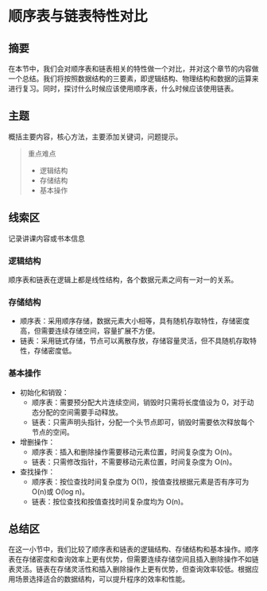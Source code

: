 # 顺序表与链表特性对比

## 摘要

在本节中，我们会对顺序表和链表相关的特性做一个对比，并对这个章节的内容做一个总结。我们将按照数据结构的三要素，即逻辑结构、物理结构和数据的运算来进行复习。同时，探讨什么时候应该使用顺序表，什么时候应该使用链表。

## 主题

概括主要内容，核心方法，主要添加关键词，问题提示。

> 重点难点
>
> - 逻辑结构
> - 存储结构
> - 基本操作

## 线索区

记录讲课内容或书本信息

### 逻辑结构

顺序表和链表在逻辑上都是线性结构，各个数据元素之间有一对一的关系。

### 存储结构

- 顺序表：采用顺序存储，数据元素大小相等，具有随机存取特性，存储密度高，但需要连续存储空间，容量扩展不方便。
- 链表：采用链式存储，节点可以离散存放，存储容量灵活，但不具随机存取特性，存储密度低。

### 基本操作

- 初始化和销毁：
  - 顺序表：需要预分配大片连续空间，销毁时只需将长度值设为 0，对于动态分配的空间需要手动释放。
  - 链表：只需声明头指针，分配一个头节点即可，销毁时需要依次释放每个节点的空间。
- 增删操作：
  - 顺序表：插入和删除操作需要移动元素位置，时间复杂度为 O(n)。
  - 链表：只需修改指针，不需要移动元素位置，时间复杂度为 O(n)。
- 查找操作：
  - 顺序表：按位查找时间复杂度为 O(1)，按值查找根据元素是否有序可为 O(n)或 O(log n)。
  - 链表：按位查找和按值查找时间复杂度均为 O(n)。

## 总结区

在这一小节中，我们比较了顺序表和链表的逻辑结构、存储结构和基本操作。顺序表在存储密度和查询效率上更有优势，但需要连续存储空间且插入删除操作不如链表灵活。链表在存储灵活性和插入删除操作上更有优势，但查询效率较低。根据应用场景选择适合的数据结构，可以提升程序的效率和性能。
